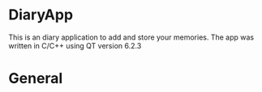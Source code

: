 # DiaryApp
This is an diary application to add and store your memories. The app was written in C/C++ using QT version 6.2.3
# General
